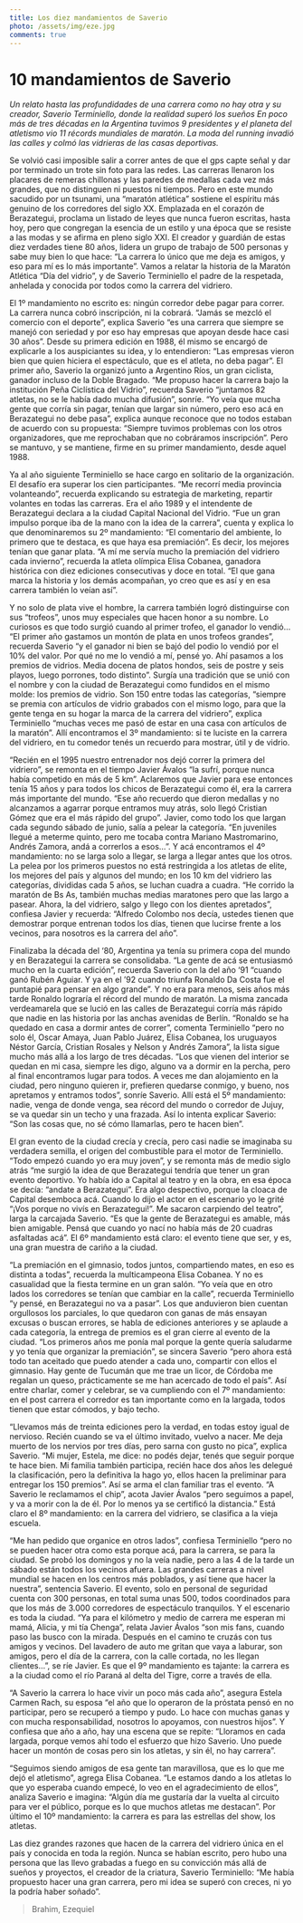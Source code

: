 ```yaml
---
title: Los diez mandamientos de Saverio
photo: /assets/img/eze.jpg
comments: true
---
```

# 10 mandamientos de Saverio

*Un relato hasta las profundidades de una carrera como no hay otra y su creador, Saverio Terminiello, donde la realidad superó los sueños
En poco más de tres décadas en la Argentina tuvimos 9 presidentes y el planeta del atletismo vio 11 récords mundiales de maratón. La moda del running invadió las calles y colmó las vidrieras de las casas deportivas.*


Se volvió casi imposible salir a correr antes de que el gps capte señal y dar por terminado un trote sin foto para las redes. Las carreras llenaron los placares de remeras chillonas y las paredes de medallas cada vez más grandes, que no distinguen ni puestos ni tiempos. Pero en este mundo sacudido por un tsunami, una “maratón atlética” sostiene el espíritu más genuino de los corredores del siglo XX. Emplazada en el corazón de Berazategui, proclama un listado de leyes que nunca fueron escritas, hasta hoy, pero que congregan la esencia de un estilo y una época que se resiste a las modas y se afirma en pleno siglo XXI. El creador y guardián de estas diez verdades tiene 80 años, lidera un grupo de trabajo de 500 personas y sabe muy bien lo que hace: “La carrera lo único que me deja es amigos, y eso para mí es lo más importante”. Vamos a relatar la historia de la Maratón Atlética “Día del vidrio”, y de Saverio Terminiello el padre de la respetada, anhelada y conocida por todos como la carrera del vidriero.


El 1º mandamiento no escrito es: ningún corredor debe pagar para correr. La carrera nunca cobró inscripción, ni la cobrará. “Jamás se mezcló el comercio con el deporte”, explica Saverio “es una carrera que siempre se manejó con seriedad y por eso hay empresas que apoyan desde hace casi 30 años”. Desde su primera edición en 1988, él mismo se encargó de explicarle a los auspiciantes su idea, y lo entendieron: “Las empresas vieron bien que quien hiciera el espectáculo, que es el atleta, no deba pagar”. El primer año, Saverio la organizó junto a Argentino Ríos, un gran ciclista, ganador incluso de la Doble Bragado. “Me propuso hacer la carrera bajo la institución Peña Ciclística del Vidrio”, recuerda Saverio “juntamos 82 atletas, no se le había dado mucha difusión”, sonríe. “Yo veía que mucha gente que corría sin pagar, tenían que largar sin número, pero eso acá en Berazategui no debe pasa”, explica aunque reconoce que no todos estaban de acuerdo con su propuesta: “Siempre tuvimos problemas con los otros organizadores, que me reprochaban que no cobráramos inscripción”. Pero se mantuvo, y se mantiene, firme en su primer mandamiento, desde aquel 1988.


Ya al año siguiente Terminiello se hace cargo en solitario de la organización. El desafío era superar los cien participantes.  “Me recorrí media provincia volanteando”, recuerda explicando su estrategia de marketing, repartir volantes en todas las carreras. Era el año 1989 y el intendente de Berazategui declara a la ciudad Capital Nacional del Vidrio. “Fue un gran impulso porque iba de la mano con la idea de la carrera”, cuenta  y explica lo que denominaremos su 2º mandamiento: “El comentario del ambiente, lo primero que te destaca, es que haya esa premiación”. Es decir, los mejores tenían que ganar plata. “A mí me servía mucho la premiación del vidriero cada invierno”, recuerda la atleta olímpica Elisa Cobanea, ganadora histórica con diez ediciones consecutivas y doce en total. “El que gana marca la historia y los demás acompañan, yo creo que es así y en esa carrera también lo veían así”.


Y no solo de plata vive el hombre, la carrera también logró distinguirse con sus “trofeos”, unos muy especiales que hacen honor a su nombre. Lo curiosos es que todo surgió cuando al primer trofeo, el ganador lo vendió… “El primer año gastamos un montón de plata en unos trofeos grandes”, recuerda Saverio “y el ganador ni bien se bajó del podio lo vendió por el 10% del valor. Por qué no me lo vendió a mí, pensé yo. Ahí pasamos a los premios de vidrios. Media docena de platos hondos, seis de postre y seis playos, luego porrones, todo distinto”. Surgía una tradición que se unió con el nombre y con la ciudad de Berazategui como fundidos en el mismo molde: los premios de vidrio. Son 150 entre todas las categorías, “siempre se premia con artículos de vidrio grabados con el mismo logo, para que la gente tenga en su hogar la marca de la carrera del vidriero”, explica Terminiello “muchas veces me pasó de estar en una casa con artículos de la maratón”. Allí encontramos el 3º mandamiento: si te luciste en la carrera del vidriero, en tu comedor tenés un recuerdo para mostrar, útil y de vidrio.


“Recién en el 1995 nuestro entrenador nos dejó correr la primera del vidriero”, se remonta en el tiempo Javier Ávalos “la sufrí, porque nunca había competido en más de 5 km”. Aclaremos que Javier para ese entonces tenía 15 años y para todos los chicos de Berazategui como él, era la carrera más importante del mundo. “Ese año recuerdo que dieron medallas y no alcanzamos a agarrar porque entramos muy atrás, solo llegó Cristian Gómez que era el más rápido del grupo”. Javier, como todo los que largan cada segundo sábado de junio, salía a pelear la categoría. “En juveniles llegué a meterme quinto, pero me tocaba contra Mariano Mastromarino, Andrés Zamora, andá a correrlos a esos…”. Y acá encontramos el 4º mandamiento: no se larga solo a llegar, se larga a llegar antes que los otros. La pelea por los primeros puestos no está restringida a los atletas de elite, los mejores del país y algunos del mundo; en los 10 km del vidriero las categorías, divididas cada 5 años, se luchan cuadra a cuadra. “He corrido la maratón de Bs As, también muchas medias maratones pero que las largo a pasear. Ahora, la del vidriero, salgo y llego con los dientes apretados”, confiesa Javier y recuerda: “Alfredo Colombo nos decía, ustedes tienen que demostrar porque entrenan todos los días, tienen que lucirse frente a los vecinos, para nosotros es la carrera del año”.


Finalizaba la década del ‘80, Argentina ya tenía su primera copa del mundo y en Berazategui la carrera se consolidaba. “La gente de acá se entusiasmó mucho en la cuarta edición”, recuerda Saverio con la del año ‘91 “cuando ganó Rubén Aguiar. Y ya en el ’92 cuando triunfa Ronaldo Da Costa fue el puntapié para pensar en algo grande”. Y no era para menos, seis años más tarde Ronaldo lograría el récord del mundo de maratón. La misma zancada verdeamarela que se lució en las calles de Berazategui corría más rápido que nadie en las historia por las anchas avenidas de Berlín. “Ronaldo se ha quedado en casa a dormir antes de correr”, comenta Terminiello “pero no solo él, Oscar Amaya, Juan Pablo Juárez, Elisa Cobanea, los uruguayos Néstor García, Cristian Rosales y Nelson y Andrés Zamora”, la lista sigue mucho más allá a los largo de tres décadas. “Los que vienen del interior se quedan en mi casa, siempre les digo, alguno va a dormir en la percha, pero al final encontramos lugar para todos. A veces me dan alojamiento en la ciudad, pero ninguno quieren ir, prefieren quedarse conmigo, y bueno, nos apretamos y entramos todos”, sonríe Saverio. Allí está el 5º mandamiento: nadie, venga de donde venga, sea récord del mundo o corredor de Jujuy, se va quedar sin un techo y una frazada. Así lo intenta explicar Saverio: “Son las cosas que, no sé cómo llamarlas, pero te hacen bien”.


El gran evento de la ciudad crecía y crecía, pero casi nadie se imaginaba su verdadera semilla, el origen del combustible para el motor de Terminiello. “Todo empezó cuando yo era muy joven”, y se remonta más de medio siglo atrás “me surgió la idea de que Berazategui tendría que tener un gran evento deportivo. Yo había ido a Capital al teatro y en la obra, en esa época se decía: “andate a Berazategui”. Era algo despectivo, porque la cloaca de Capital desemboca acá. Cuando lo dijo el actor en el escenario yo le grité “¡Vos porque no vivís  en Berazategui!”. Me sacaron carpiendo del teatro”, larga la carcajada Saverio. “Es que la gente de Berazategui es amable, más bien amigable. Pensá que cuando yo nací no había más de 20 cuadras asfaltadas acá”. El 6º mandamiento está claro: el evento tiene que ser, y es, una gran muestra de cariño a la ciudad.


“La premiación en el gimnasio, todos juntos, compartiendo mates, en eso es distinta a todas”, recuerda la multicampeona Elisa Cobanea. Y no es casualidad que la fiesta termine en un gran salón. “Yo veía que en otro lados los corredores se tenían que cambiar en la calle”, recuerda Terminiello “y pensé, en Berazategui no va a pasar”. Los que anduvieron bien cuentan orgullosos los parciales, lo que quedaron con ganas de más ensayan excusas o buscan errores, se habla de ediciones anteriores y se aplaude a cada categoría, la entrega de premios es el gran cierre al evento de la ciudad. “Los primeros años me ponía mal porque la gente quería saludarme y yo tenía que organizar la premiación”, se sincera Saverio “pero ahora está todo tan aceitado que puedo atender a cada uno, compartir con ellos el gimnasio. Hay gente de Tucumán que me trae un licor, de Córdoba me regalan un queso, prácticamente se me han acercado de todo el país”. Así entre charlar, comer y celebrar, se va cumpliendo con el 7º mandamiento: en el post carrera el corredor es tan importante como en la largada, todos tienen que estar cómodos, y bajo techo.


“Llevamos más de treinta ediciones pero la verdad, en todas estoy igual de nervioso. Recién cuando se va el último invitado, vuelvo a nacer. Me deja muerto de los nervios por tres días, pero sarna con gusto no pica”, explica Saverio. “Mi mujer, Estela, me dice: no podés dejar, tenés que seguir porque te hace bien. Mi familia también participa, recién hace dos años les delegué la clasificación, pero la definitiva la hago yo, ellos hacen la preliminar para entregar los 150 premios”. Así se arma el clan familiar tras el evento. “A Saverio le reclamamos el chip”, acota Javier Ávalos “pero seguimos a papel, y va a morir con la de él. Por lo menos ya se certificó la distancia.” Está claro el 8º mandamiento: en la carrera del vidriero, se clasifica a la vieja escuela.


“Me han pedido que organice en otros lados”, confiesa Terminiello “pero no se pueden hacer otra como esta porque acá, para la carrera, se para la ciudad. Se probó los domingos y no la veía nadie, pero a las 4 de la tarde un sábado están todos los vecinos afuera. Las grandes carreras a nivel mundial se hacen en los centros más poblados, y así tiene que hacer la nuestra”, sentencia Saverio. El evento, solo en personal de seguridad cuenta con 300 personas, en total suma unas 500, todos coordinados para que los más de 3.000 corredores de espectáculo tranquilos. Y el escenario es toda la ciudad. “Ya para el kilómetro y medio de carrera me esperan mi mamá, Alicia, y mi tía Chenga”, relata Javier Ávalos “son mis fans, cuando paso las busco con la mirada. Después en el camino te cruzás con tus amigos y vecinos. Del lavadero de auto me gritan que vaya a laburar, son amigos, pero el día de la carrera, con la calle cortada, no les llegan clientes…”, se ríe Javier. Es que el 9º mandamiento es tajante: la carrera es a la ciudad como el río Paraná al delta del Tigre, corre a través de ella.


“A Saverio la carrera lo hace vivir un poco más cada año”, asegura Estela Carmen Rach, su esposa “el año que lo operaron de la próstata pensó en no participar, pero se recuperó a tiempo y pudo. Lo hace con muchas ganas y con mucha responsabilidad, nosotros lo apoyamos, con nuestros hijos”. Y confiesa que año a año, hay una escena que se repite: “Lloramos en cada largada, porque vemos ahí todo el esfuerzo que hizo Saverio. Uno puede hacer un montón de cosas pero sin los atletas, y sin él, no hay carrera”.


“Seguimos siendo amigos de esa gente tan maravillosa, que es lo que me dejó el atletismo”, agrega Elisa Cobanea. “Le estamos dando a los atletas lo que yo esperaba cuando empecé, lo veo en el agradecimiento de ellos”, analiza Saverio e imagina: “Algún día me gustaría dar la vuelta al circuito para ver el público, porque es lo que muchos atletas me destacan”. Por último el 10º mandamiento: la carrera es para las estrellas del show, los atletas.


Las diez grandes razones que hacen de la carrera del vidriero única en el país y conocida en toda la región. Nunca se habían escrito, pero hubo una persona que las llevo grabadas a fuego en su convicción más allá de sueños y proyectos, el creador de la criatura, Saverio Terminiello: “Me había propuesto hacer una gran carrera, pero mi idea se superó con creces, ni yo la podría haber soñado”.

> Brahim, Ezequiel